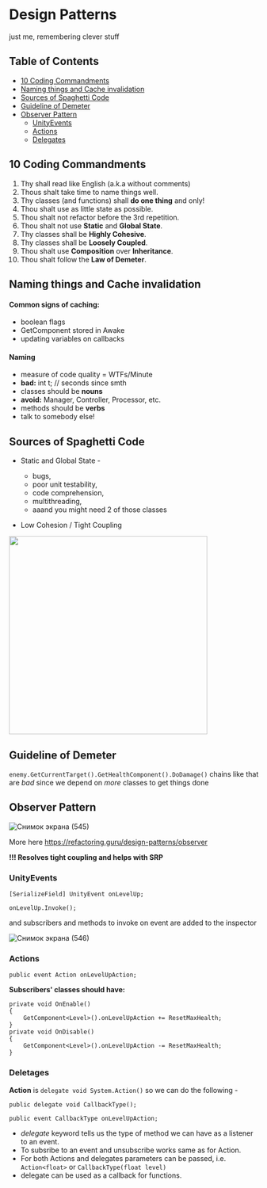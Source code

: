 # Design Patterns

just me, remembering clever stuff

## Table of Contents
* [10 Coding Commandments](#10-coding-commandments)
* [Naming things and Cache invalidation](#naming-things-and-cache-invalidation)
* [Sources of Spaghetti Code](#sources-of-spaghetti-code)
* [Guideline of Demeter](#guideline-of-demeter)
* [Observer Pattern](#observer-pattern)
    + [UnityEvents](#unityevents)
    + [Actions](#actions)
    + [Delegates](#delegates)
  
## 10 Coding Commandments
1. Thy shall read like English (a.k.a without comments)
2. Thous shalt take time to name things well.
3. Thy classes (and functions) shall **do one thing** and only!
4. Thou shalt use as little state as possible.
5. Thou shalt not refactor before the 3rd repetition.
6. Thou shalt not use **Static** and **Global State**.
7. Thy classes shall be **Highly Cohesive**.
8. Thy classes shall be **Loosely Coupled**.
9. Thou shalt use **Composition** over **Inheritance**.
10. Thou shalt follow the **Law of Demeter**.

## Naming things and Cache invalidation
#### Common signs of caching:
- boolean flags
- GetComponent stored in Awake
- updating variables on callbacks

#### Naming
- measure of code quality = WTFs/Minute
- **bad:** int t; // seconds since smth
- classes should be **nouns**
- **avoid:** Manager, Controller, Processor, etc.
- methods should be **verbs**
- talk to somebody else!

## Sources of Spaghetti Code
- Static and Global State -
  * bugs, 
  * poor unit testability, 
  * code comprehension, 
  * multithreading, 
  * aaand you might need 2 of those classes

- Low Cohesion / Tight Coupling
<img src="https://user-images.githubusercontent.com/59497202/189487761-fa079f06-f682-48e8-8bcb-2fc4e111a005.png" width="400px">

## Guideline of Demeter
`enemy.GetCurrentTarget().GetHealthComponent().DoDamage()`
chains like that are *bad* since we depend on *more* classes to get things done

## Observer Pattern
![Снимок экрана (545)](https://user-images.githubusercontent.com/59497202/193010961-6603f90e-9881-43a1-8508-253c49615205.png)

More here <a href="https://refactoring.guru/design-patterns/observer" target="_blank">https://refactoring.guru/design-patterns/observer </a>

**!!! Resolves tight coupling and helps with SRP**
### UnityEvents
`[SerializeField] UnityEvent onLevelUp;`

`onLevelUp.Invoke();`

and subscribers and methods to invoke on event are added to the inspector

![Снимок экрана (546)](https://user-images.githubusercontent.com/59497202/193011497-88555ded-d295-496d-8c11-c4df6cccb7f4.png)
### Actions
`public event Action onLevelUpAction;`

**Subscribers' classes should have:**

    private void OnEnable()
    {
        GetComponent<Level>().onLevelUpAction += ResetMaxHealth;
    }
    private void OnDisable()
    {
        GetComponent<Level>().onLevelUpAction -= ResetMaxHealth;
    }
### Deletages
**Action** is `delegate void System.Action()` so we can do the following - 

`public delegate void CallbackType();`

`public event CallbackType onLevelUpAction;`

- *delegate* keyword tells us the type of method we can have as a listener to an event. 
- To subsribe to an event and unsubscribe works same as for Action. 
- For both Actions and delegates parameters can be passed, i.e. `Action<float>` or `CallbackType(float level)`
- delegate can be used as a callback for functions.

